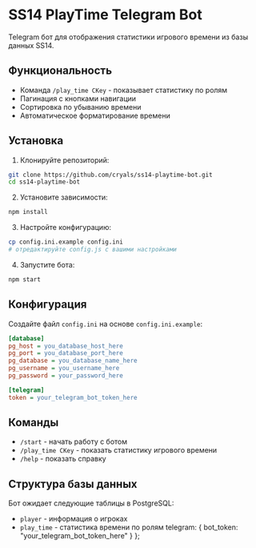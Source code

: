 # SS14 PlayTime Telegram Bot

Telegram бот для отображения статистики игрового времени из базы данных SS14.

## Функциональность

- Команда `/play_time CKey` - показывает статистику по ролям
- Пагинация с кнопками навигации
- Сортировка по убыванию времени
- Автоматическое форматирование времени

## Установка

1. Клонируйте репозиторий:
```bash
git clone https://github.com/cryals/ss14-playtime-bot.git
cd ss14-playtime-bot
```

2. Установите зависимости:
```bash
npm install
```

3. Настройте конфигурацию:
```bash
cp config.ini.example config.ini
# отредактируйте config.js с вашими настройками
```

4. Запустите бота:
```bash
npm start
```

## Конфигурация

Создайте файл `config.ini` на основе `config.ini.example`:

```ini
[database]
pg_host = you_database_host_here
pg_port = you_database_port_here
pg_database = you_database_name_here
pg_username = you_username_here
pg_password = your_password_here

[telegram]
token = your_telegram_bot_token_here
```

## Команды

- `/start` - начать работу с ботом
- `/play_time CKey` - показать статистику игрового времени
- `/help` - показать справку

## Структура базы данных

Бот ожидает следующие таблицы в PostgreSQL:

- `player` - информация о игроках
- `play_time` - статистика времени по ролям
  telegram: {
    bot_token: "your_telegram_bot_token_here"
  }
};
```
